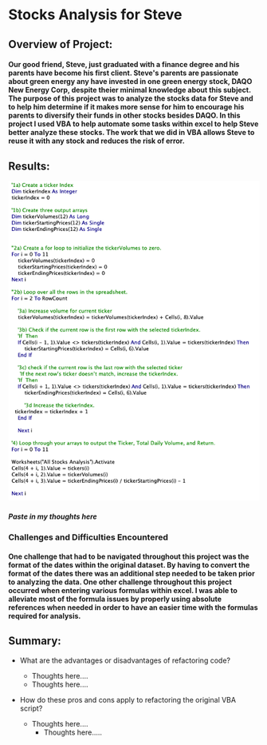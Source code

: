 # Stocks Analysis for Steve

## Overview of Project: 

#### Our good friend, Steve, just graduated with a finance degree and his parents have become his first client. Steve's parents are passionate about green energy any have invested in one green energy stock, DAQO New Energy Corp, despite theier minimal knowledge about this subject.  The purpose of this project was to analyze the stocks data for Steve and to help him determine if it makes more sense for him to encourage his parents to diversify their funds in other stocks besides DAQO. In this project I used VBA to help automate some tasks within excel to help Steve better analyze these stocks. The work that we did in VBA allows Steve to reuse it with any stock and reduces the risk of error.

## Results:

![VBA Script Refactored Example](https://github.com/matthubb17/stocks-analysis/blob/main/Resources/VBA%20Script%20Refactored.png?raw=true)

##### Paste in my thoughts here





### Challenges and Difficulties Encountered

#### One challenge that had to be navigated throughout this project was the format of the dates within the original dataset. By having to convert the format of the dates there was an additional step needed to be taken prior to analyzing the data. One other challenge throughout this project occurred when entering various formulas within excel. I was able to alleviate most of the formula issues by properly using absolute references when needed in order to have an easier time with the formulas required for analysis.

## Summary:

- What are the advantages or disadvantages of refactoring code?
  - Thoughts here....
  - Thoughts here....


- How do these pros and cons apply to refactoring the original VBA script?
  - Thoughts here....
     - Thoughts here.....
